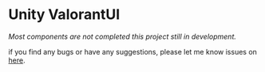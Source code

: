 # Unity ValorantUI

*Most components are not completed this project still in development.*

if you find any bugs or have any suggestions, please let me know issues on [here](https://github.com/alisahanyalcin/Unity-ValorantUI/issues).